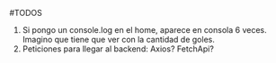 #TODOS

1. Si pongo un console.log en el home, aparece en consola 6 veces. Imagino que tiene que ver con la cantidad de goles.
2. Peticiones para llegar al backend: Axios? FetchApi?
